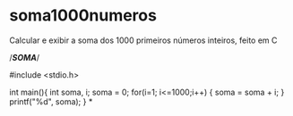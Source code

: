 # soma1000numeros
Calcular e exibir a soma dos 1000 primeiros números inteiros, feito em C


/***SOMA***/

#include <stdio.h>


int main(){
    int soma, i;
    soma = 0;
    for(i=1; i<=1000;i++)
    {
        soma = soma + i;
    }
    printf("%d", soma);
}
*

